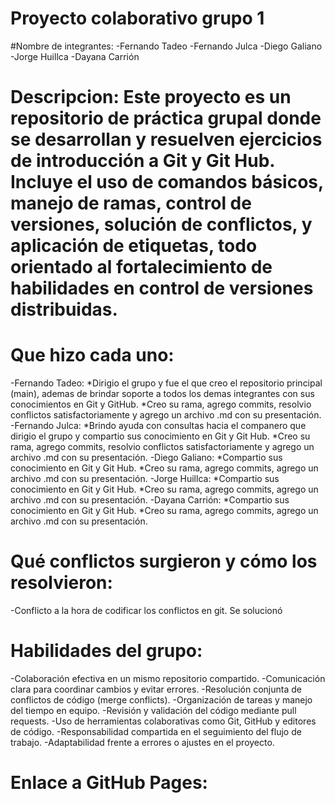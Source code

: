 ﻿# Proyecto colaborativo grupo 1
#Nombre de integrantes:
-Fernando Tadeo
-Fernando Julca
-Diego Galiano
-Jorge Huillca
-Dayana Carrión


# Descripcion: Este proyecto es un repositorio de práctica grupal donde se desarrollan y resuelven ejercicios de introducción a Git y Git Hub. Incluye el uso de comandos básicos, manejo de ramas, control de versiones, solución de conflictos, y aplicación de etiquetas, todo orientado al fortalecimiento de habilidades en control de versiones distribuidas.

# Que hizo cada uno:
-Fernando Tadeo:
    *Dirigio el grupo y fue el que creo el repositorio principal (main), ademas de brindar soporte a todos los demas integrantes con sus conocimientos en Git y GitHub.
    *Creo su rama, agrego commits, resolvio conflictos satisfactoriamente y agrego un archivo .md con su presentación.
-Fernando Julca:
    *Brindo ayuda con consultas hacia el companero que dirigio el grupo y compartio sus conocimiento en Git y Git Hub.
    *Creo su rama, agrego commits, resolvio conflictos satisfactoriamente y agrego un archivo .md con su presentación.
-Diego Galiano:
    *Compartio sus conocimiento en Git y Git Hub.
    *Creo su rama, agrego commits, agrego un archivo .md con su presentación.
-Jorge Huillca:
    *Compartio sus conocimiento en Git y Git Hub.
    *Creo su rama, agrego commits, agrego un archivo .md con su presentación.
-Dayana Carrión:
    *Compartio sus conocimiento en Git y Git Hub.
    *Creo su rama, agrego commits, agrego un archivo .md con su presentación.


    
# Qué conflictos surgieron y cómo los resolvieron:
  -Conflicto a la hora de codificar los conflictos en git. Se solucionó
# Habilidades del grupo:
  -Colaboración efectiva en un mismo repositorio compartido.
  -Comunicación clara para coordinar cambios y evitar errores.
  -Resolución conjunta de conflictos de código (merge conflicts).
  -Organización de tareas y manejo del tiempo en equipo.
  -Revisión y validación del código mediante pull requests.
  -Uso de herramientas colaborativas como Git, GitHub y editores de código.
  -Responsabilidad compartida en el seguimiento del flujo de trabajo.
  -Adaptabilidad frente a errores o ajustes en el proyecto.
# Enlace a GitHub Pages:
